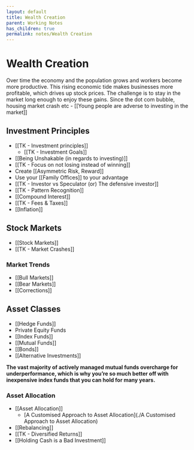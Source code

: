 ```yaml
---
layout: default
title: Wealth Creation
parent: Working Notes
has_children: true
permalink: notes/Wealth Creation
---
```


# Wealth Creation
Over time the economy and the population grows and workers become more productive. This rising economic tide makes businesses more profitable, which drives up stock prices. The challenge is to stay in the market long enough to enjoy these gains. Since the dot com bubble, housing market crash etc - [[Young people are adverse to investing in the market]]

## Investment Principles
- [[TK - Investment principles]]
	- [[TK - Investment Goals]]
- [[Being Unshakable (in regards to investing)]]
- [[TK - Focus on not losing instead of winning]]
- Create [[Asymmetric Risk, Reward]]
- Use your [[Family Offices]] to your advantage
- [[TK - Investor vs Speculator (or) The defensive investor]]
- [[TK - Pattern Recognition]]
- [[Compound Interest]]
- [[TK - Fees & Taxes]]
- [[Inflation]]

## Stock Markets
- [[Stock Markets]]
- [[TK - Market Crashes]]

### Market Trends
- [[Bull Markets]]
- [[Bear Markets]]
- [[Corrections]]

## Asset Classes
- [[Hedge Funds]]
- Private Equity Funds
- [[Index Funds]]
- [[Mutual Funds]]
- [[Bonds]]
- [[Alternative Investments]]

**The vast majority of actively managed mutual funds overcharge for underperformance, which is why you’re so much better off with inexpensive index funds that you can hold for many years.**

### Asset Allocation
- [[Asset Allocation]]
	- [A Customised Approach to Asset Allocation](./A Customised Approach to Asset Allocation)
- [[Rebalancing]]
- [[TK - Diversified Returns]]
- [[Holding Cash is a Bad Investment]]
